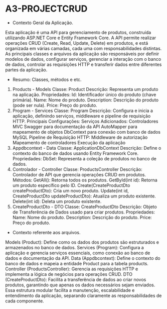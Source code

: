 # A3-PROJECTCRUD

- Contexto Geral da Aplicação.
  
Esta aplicação é uma API para gerenciamento de produtos, construída utilizando ASP.NET Core e Entity Framework Core. A API permite realizar operações CRUD (Create, Read, Update, Delete) em produtos, e está organizada em várias camadas, cada uma com responsabilidades distintas. As principais classes e arquivos da aplicação são responsáveis por definir modelos de dados, configurar serviços, gerenciar a interação com o banco de dados, controlar as requisições HTTP e transferir dados entre diferentes partes da aplicação.

- Resumo: Classes, métodos e etc.
  
1. Products - Models
Classe: Product
Descrição: Representa um produto na aplicação.
Propriedades:
Id: Identificador único do produto (chave primária).
Name: Nome do produto.
Description: Descrição do produto (pode ser nula).
Price: Preço do produto.
2. Program - Services
Classe: Program
Descrição: Configura e inicia a aplicação, definindo serviços, middleware e pipeline de requisição HTTP.
Principais Configurações:
Serviços Adicionados:
Controladores MVC
Swagger para documentação da API
AutoMapper para mapeamento de objetos
DbContext para conexão com banco de dados MySQL
Pipeline de Requisição HTTP:
Middleware de autorização
Mapeamento de controladores
Execução da aplicação
3. Appdbcontext - Data
Classe: ApplicationDbContext
Descrição: Define o contexto do banco de dados usando Entity Framework Core.
Propriedades:
DbSet<Product>: Representa a coleção de produtos no banco de dados.
4. Controlador - Controller
Classe: ProductsController
Descrição: Controlador de API que gerencia operações CRUD em produtos.
Métodos:
GetAll(): Retorna todos os produtos.
GetById(int id): Retorna um produto específico pelo ID.
Create(CreateProductDto createProductDto): Cria um novo produto.
Update(int id, CreateProductDto updateProductDto): Atualiza um produto existente.
Delete(int id): Deleta um produto existente.
5. CreateProductDto - DTO
Classe: CreateProductDto
Descrição: Objeto de Transferência de Dados usado para criar produtos.
Propriedades:
Name: Nome do produto.
Description: Descrição do produto.
Price: Preço do produto.

- Contexto referente aos arquivos.
  
Models (Product): Define como os dados dos produtos são estruturados e armazenados no banco de dados.
Services (Program): Configura a aplicação e gerencia serviços essenciais, como conexão ao banco de dados e documentação da API.
Data (Appdbcontext): Define o contexto do banco de dados e mapeia a entidade Product para a tabela products.
Controller (ProductsController): Gerencia as requisições HTTP e implementa a lógica de negócios para operações CRUD.
DTO (CreateProductDto): Facilita a transferência de dados ao criar novos produtos, garantindo que apenas os dados necessários sejam enviados.
Essa estrutura modular facilita a manutenção, escalabilidade e entendimento da aplicação, separando claramente as responsabilidades de cada componente.
